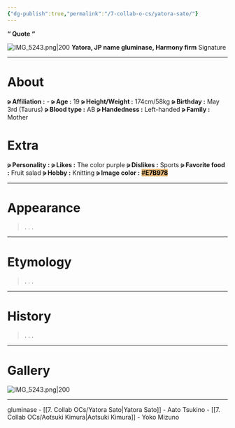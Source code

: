 ```yaml
---
{"dg-publish":true,"permalink":"/7-collab-o-cs/yatora-sato/"}
---
```



**“ Quote “**

![IMG_5243.png|200](/img/user/%E2%80%94%E2%80%94%E2%80%94%E2%80%94%E2%80%94%E2%80%94%E2%80%94%E2%80%94%E2%80%94/IMG_5243.png)
**Yatora, JP name
gluminase, Harmony firm**
Signature

***

# About

**⪩ Affiliation :** -
**⪩ Age :** 19
**⪩ Height/Weight :** 174cm/58kg
**⪩ Birthday :** May 3rd (Taurus)
**⪩ Blood type :** AB
**⪩ Handedness :** Left-handed
**⪩ Family :** Mother

# Extra

**⪩ Personality :**
**⪩ Likes :** The color purple
**⪩ Dislikes :**  Sports
**⪩ Favorite food :** Fruit salad
**⪩ Hobby :** Knitting
**⪩ Image color :** <mark style="background: #E7B978 ;">#**E7B978**</mark>

***

# Appearance

> .
> .
> .

****

# Etymology

> .
> .
> .

****

# History

> .
> .
> .

****

# Gallery

![IMG_5243.png|200](/img/user/%E2%80%94%E2%80%94%E2%80%94%E2%80%94%E2%80%94%E2%80%94%E2%80%94%E2%80%94%E2%80%94/IMG_5243.png)

***

gluminase - [[7. Collab OCs/Yatora Sato\|Yatora Sato]] - Aato Tsukino - [[7. Collab OCs/Aotsuki Kimura\|Aotsuki Kimura]] - Yoko Mizuno